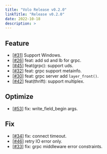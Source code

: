 ```yaml
---
title: "Volo Release v0.2.0"
linkTitle: "Release v0.2.0"
date: 2022-10-18
description: >
---
```


## Feature

* [[#31](https://github.com/cloudwego/volo/pull/31)] Support Windows.
* [[#26](https://github.com/cloudwego/volo/pull/26)] feat: add sd and lb for grpc.
* [[#45](https://github.com/cloudwego/volo/pull/45)] feat(grpc): support uds.
* [[#32](https://github.com/cloudwego/volo/pull/32)] feat: grpc support metainfo.
* [[#30](https://github.com/cloudwego/volo/pull/30)] feat: grpc server add `layer_front()`.
* [[#42](https://github.com/cloudwego/volo/pull/42)] feat(thrift): support multiplex. 

## Optimize

* [[#53](https://github.com/cloudwego/volo/pull/53)] fix: write_field_begin args. 

## Fix

* [[#34](https://github.com/cloudwego/volo/pull/34)] fix: connect timeout.
* [[#46](https://github.com/cloudwego/volo/pull/46)] retry IO error only.
* [[#33](https://github.com/cloudwego/volo/pull/33)] fix: grpc middleware error constraints. 

